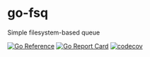 # go-fsq
Simple filesystem-based queue

[![Go Reference](https://pkg.go.dev/badge/github.com/takanoriyanagitani/go-fsq.svg)](https://pkg.go.dev/github.com/takanoriyanagitani/go-fsq)
[![Go Report Card](https://goreportcard.com/badge/github.com/takanoriyanagitani/go-fsq)](https://goreportcard.com/report/github.com/takanoriyanagitani/go-fsq)
[![codecov](https://codecov.io/gh/takanoriyanagitani/go-fsq/branch/main/graph/badge.svg?token=HK1NRIJ0RN)](https://codecov.io/gh/takanoriyanagitani/go-fsq)
